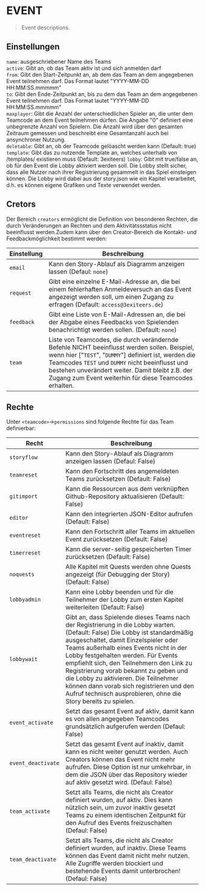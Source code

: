 # EVENT

> Event descriptions.

## Einstellungen

`name`: ausgeschriebener Name des Teams  
`active`: Gibt an, ob das Team aktiv ist und sich anmelden darf  
`from`: Gibt den Start-Zeitpunkt an, ab dem das Team an dem angegebenen Event teilnehmen darf. Das Format lautet "YYYY-MM-DD HH:MM:SS.mmmmm"  
`to`: Gibt den Ende-Zeitpunkt an, bis zu dem das Team an dem angegebenen Event teilnehmen darf. Das Format lautet "YYYY-MM-DD HH:MM:SS.mmmmm"  
`maxplayer`: Gibt die Anzahl der unterschiedlichen Spieler an, die unter dem Teamcode an dem Event teilnehmen dürfen. Die Angabe "0" definiert eine unbegrenzte Anzahl von Spielern. Die Anzahl wird über den gesamten Zeitraum gemessen und beschreibt eine Gesamtanzahl auch bei ansynchroner Nutzung.  
`deletable`: Gibt an, ob der Teamcode gelöascht werden kann (Default: true)  
`template`: Gibt das zu nutzende Template an, welches unterhalb von /templates/ existieren muss (Default: 3exiteers)
`lobby`: Gibt mit true/false an, ob für den Event die Lobby aktiviert werden soll. Die Lobby stellt sicher, dass alle Nutzer nach ihrer Registrierung gesammelt in das Spiel einsteigen können. Die Lobby wird dabei aus der story.json wie ein Kapitel verarbeitet, d.h. es können eigene Grafiken und Texte verwendet werden.

## Cretors

Der Bereich `creators` ermöglicht die Definition von besonderen Rechten, die durch Veränderungen an Rechten und dem Aktivitätssstatus nicht beeinflusst werden.Zudem kann über den Creator-Bereich die Kontakt- und Feedbackmöglichkeit bestimmt werden:

| Einstellung | Beschreibung |
| --- | --- |
|`email`|Kann den Story-Ablauf als Diagramm anzeigen lassen (Defaul: `none`)|  
|`request`|Gibt eine einzelne E-Mail-Adresse an, die bei einem fehlerhaften Anmeldeversuch an das Event angezeigt werden soll, um einen Zugang zu erfragen (Default: `access@3exiteers.de`)|  
|`feedback`|Gibt eine Liste von E-Mail-Adressen an, die bei der Abgabe eines Feedbacks von Spielenden benachrichtigt werden sollen. (Default: `none`)|  
|`team`|Liste von Teamcodes, die durch verändernde Befehle NICHT beeinflusst werden sollen. Beispiel, wenn hier ["`TEST`", "`DUMMY`"] definiert ist, werden die Teamcodes `TEST` und `DUMMY` nicht beeinflusst und bestehen unverändert weiter. Damit bleibt z.B. der Zugang zum Event weiterhin für diese Teamcodes erhalten.|  


## Rechte

Unter `<teamcode>`->`permissions` sind folgende Rechte für das Team definierbar:

| Recht | Beschreibung |
| --- | --- |
|`storyflow`|Kann den Story-Ablauf als Diagramm anzeigen lassen (Defaul: False)|  
|`teamreset`|Kann den Fortschritt des angemeldeten Teams zurücksetzen (Default: False)|  
|`gitimport`|Kann die Ressourcen aus dem verknüpften Github-Repository aktualisieren (Default: False)|  
|`editor`|Kann den integrierten JSON-Editor aufrufen (Default: False)|  
|`eventreset`|Kann den Fortschritt aller Teams im aktuellen Event zurücksetzen (Default: False)|  
|`timerreset`|Kann die server-seitig gespeicherten Timer zurücksetzen (Default: False)|  
|`noquests`|Alle Kapitel mit Quests werden ohne Quests angezeigt (für Debugging der Story) (Default: False)|  
|`lobbyadmin`|Kann eine Lobby beenden und für die Teilnehmer der Lobby zum ersten Kapitel weiterleiten (Default: False)|  
|`lobbywait`|Gibt an, dass Spielende dieses Teams nach der Registrierung in die Lobby warten. (Default: False) Die Lobby ist standardmäßig ausgeschaltet, damit Einzelspieler oder Teams außerhalb eines Events nicht in der Lobby festgehalten werden. Für Events empfiehlt sich, den Teilnehmern den Link zu Registrierung vorab bekannt zu geben und die Lobby zu aktivieren. Die Teilnehmer können dann vorab sich registrieren und den Aufruf technisch ausprobieren, ohne die Story bereits zu spielen.|
|`event_activate`|Setzt das gesamt Event auf aktiv, damit kann es von allen angegeben Teamcodes grundsätzlich aufgerufen werden (Defaul: False)|  
|`event_deactivate`|Setzt das gesamt Event auf inaktiv, damit kann es nicht weiter genutzt werden. Auch Creators können das Event nicht mehr aufrufen. Diese Option ist nur umkehrbar, in dem die JSON über das Repository wieder auf aktiv gesetzt wird. (Defaul: False)|  
|`team_activate`|Setzt alls Teams, die nicht als Creator definiert wurden, auf aktiv. Dies kann nützlich sein, um zuvor inaktiv gesetzt Teams zu einem identischen Zeitpunkt für den Aufruf des Events freizuschalten (Defaul: False)|  
|`team_deactivate`|Setzt alls Teams, die nicht als Creator definiert wurden, auf inaktiv. Diese Teams können das Event damit nicht mehr nutzen. Alle Zugriffe werden blockiert und bestehende Events damit unterbrochen! (Defaul: False)
